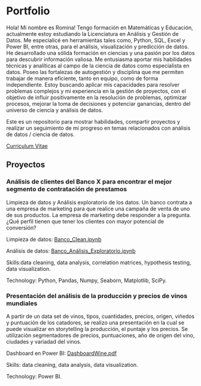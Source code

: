 # Portfolio
Hola! Mi nombre es Romina! Tengo formación en Matemáticas y Educación, actualmente estoy estudiando la Licenciatura en Análisis y Gestión de Datos. 
Me especialicé en herramientas tales como, Python, SQL, Excel y Power BI, entre otras, para el análisis, visualización y predicción de datos. 
He desarrollado una sólida formación en ciencias y una pasión por los datos para descubrir información valiosa. Me entusiasma aportar mis habilidades técnicas y analíticas al campo de la ciencia de datos como especialista en datos. Poseo las fortalezas de autogestión y disciplina que me permiten trabajar de manera eficiente, tanto en equipo, como de forma independiente.
Estoy buscando aplicar mis capacidades para resolver problemas complejos y mi experiencia en la gestión de proyectos, con el objetivo de influir positivamente en la resolución de problemas, optimizar procesos, mejorar la toma de decisiones y potenciar ganancias, dentro del universo de ciencia y análisis de datos.

Este es un repositorio para mostrar habilidades, compartir proyectos y realizar un seguimiento de mi progreso en temas relacionados con análisis de datos / ciencia de datos.

  [Curriculum Vitae](CV_Romina_Melfi_Data.pdf)

## Proyectos

### Análisis de clientes del Banco X para encontrar el mejor segmento de contratación de prestamos

Limpieza de datos y Análisis exploratorio de los datos. Un banco contrata a una empresa de marketing para que realice una campaña de venta de uno de sus productos. La empresa de marketing debe responder a la pregunta. ¿Qué perfil tienen que tener los clientes con mayor potencial de conversión?

Limpieza de datos: [Banco_Clean.ipynb](https://github.com/RomiMelfiData/Proyecto_EDA_cliente_banco/blob/main/Banco_Clean.ipynb)

Análisis de datos: [Banco_Análisis_Exploratorio.ipynb](https://github.com/RomiMelfiData/Proyecto_EDA_cliente_banco/blob/main/Banco_An%C3%A1lisis_Exploratorio.ipynb)

Skills:data cleaning, data analysis, correlation matrices, hypothesis testing, data visualization.

Technology: Python, Pandas, Numpy, Seaborn, Matplotlib, SciPy.

### Presentación del análisis de la producción y precios de vinos mundiales

A partir de un data set de vinos, tipos, cuantidades, precios, origen, viñedos y puntuación de los catadores, se realizo una presentación en la cual se puede visualizar en storytelling la producción, el puntaje y los precios. Se utilización segmentadores de precios, puntuaciones, año de origen del vino, ciudades y variadad del vinos.

Dashboard en Power BI: [DashboardWine.pdf](https://github.com/RomiMelfiData/Proyecto_PowerBI_Wine/blob/main/DashboardWine.pdf)

Skills: data cleaning, data analysis, data visualization.

Technology: Power BI.

